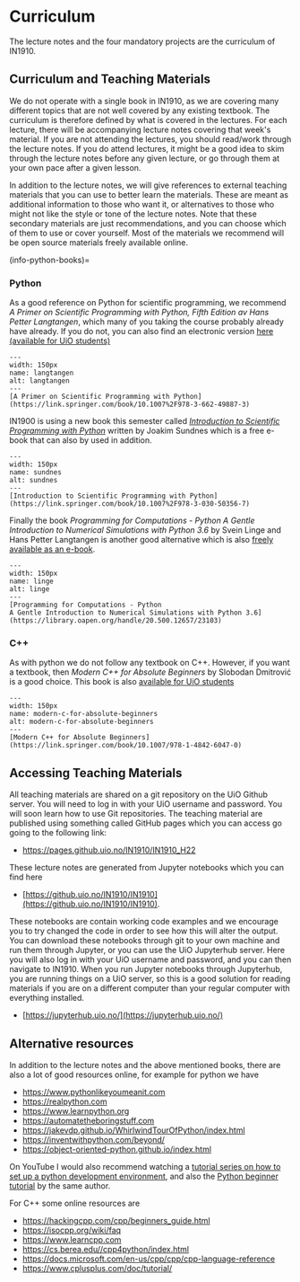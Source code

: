 # Curriculum

The lecture notes and the four mandatory projects are the curriculum of IN1910.

## Curriculum and Teaching Materials

We do not operate with a single book in IN1910, as we are covering many different topics that are not well covered by any existing textbook. The curriculum is therefore defined by what is covered in the lectures. For each lecture, there will be accompanying lecture notes covering that week's material. If you are not attending the lectures, you should read/work through the lecture notes. If you do attend lectures, it might be a good idea to skim through the lecture notes before any given lecture, or go through them at your own pace after a given lesson.

In addition to the lecture notes, we will give references to external teaching materials that you can use to better learn the materials. These are meant as additional information to those who want it, or alternatives to those who might not like the style or tone of the lecture notes. Note that these secondary materials are just recommendations, and you can choose which of them to use or cover yourself. Most of the materials we recommend will be open source materials freely available online.

(info-python-books)=
### Python

As a good reference on Python for scientific programming, we recommend *A Primer on Scientific Programming with Python, Fifth Edition av Hans Petter Langtangen*, which many of you taking the course probably already have already. If you do not, you can also find an electronic version [here (available for UiO students)](https://link.springer.com/book/10.1007%2F978-3-662-49887-3)

```{figure} ../figures/langtangen.jpg
---
width: 150px
name: langtangen
alt: langtangen
---
[A Primer on Scientific Programming with Python](https://link.springer.com/book/10.1007%2F978-3-662-49887-3)
```

IN1900 is using a new book this semester called [*Introduction to Scientific Programming with Python*](https://link.springer.com/book/10.1007%2F978-3-030-50356-7) written by Joakim Sundnes which is a free e-book that can also by used in addition.

```{figure} ../figures/sundnes.jpg
---
width: 150px
name: sundnes
alt: sundnes
---
[Introduction to Scientific Programming with Python](https://link.springer.com/book/10.1007%2F978-3-030-50356-7)
```

Finally the book *Programming for Computations - Python
A Gentle Introduction to Numerical Simulations with Python 3.6* by Svein Linge and Hans Petter Langtangen is another good alternative which is also [freely available as an e-book](https://library.oapen.org/handle/20.500.12657/23103).

```{figure} ../figures/linge.jpg
---
width: 150px
name: linge
alt: linge
---
[Programming for Computations - Python
A Gentle Introduction to Numerical Simulations with Python 3.6](https://library.oapen.org/handle/20.500.12657/23103)
```

### C++

As with python we do not follow any textbook on C++. However, if you want a textbook, then *Modern C++ for Absolute Beginners* by Slobodan Dmitrović is a good choice. This book is also [available for UiO students](https://link.springer.com/book/10.1007/978-1-4842-6047-0)

```{figure} ../figures/modern-c-for-absolute-beginners.jpg
---
width: 150px
name: modern-c-for-absolute-beginners
alt: modern-c-for-absolute-beginners
---
[Modern C++ for Absolute Beginners](https://link.springer.com/book/10.1007/978-1-4842-6047-0)
```

## Accessing Teaching Materials

All teaching materials are shared on a git repository on the UiO Github server. You will need to log in with your UiO username and password. You will soon learn how to use Git repositories.
The teaching material are published using something called GitHub pages which you can access go going to the following link:

* https://pages.github.uio.no/IN1910/IN1910_H22

These lecture notes are generated from Jupyter notebooks which you can find here

* [https://github.uio.no/IN1910/IN1910](https://github.uio.no/IN1910/IN1910).

These notebooks are contain working code examples and we encourage you to try changed the code in order to see how this will alter the output. You can download these notebooks through git to your own machine and run them through Jupyter, or you can use the UiO Jupyterhub server. Here you will also log in with your UiO username and password, and you can then navigate to IN1910. When you run Jupyter notebooks through Jupyterhub, you are running things on a UiO server, so this is a good solution for reading materials if you are on a different computer than your regular computer with everything installed.
* [https://jupyterhub.uio.no/](https://jupyterhub.uio.no/)

## Alternative resources

In addition to the lecture notes and the above mentioned books, there are also a lot of good resources online, for example for python we have

- <https://www.pythonlikeyoumeanit.com>
- <https://realpython.com>
- <https://www.learnpython.org>
- <https://automatetheboringstuff.com>
- <https://jakevdp.github.io/WhirlwindTourOfPython/index.html>
- <https://inventwithpython.com/beyond/>
- <https://object-oriented-python.github.io/index.html>

On YouTube I would also recommend watching a [tutorial series on how to set up a python development environment](https://www.youtube.com/playlist?list=PL-osiE80TeTt66h8cVpmbayBKlMTuS55y), and also the [Python beginner tutorial](https://www.youtube.com/playlist?list=PL-osiE80TeTskrapNbzXhwoFUiLCjGgY7) by the same author.

For C++ some online resources are

- <https://hackingcpp.com/cpp/beginners_guide.html>
- <https://isocpp.org/wiki/faq>
- <https://www.learncpp.com>
- <https://cs.berea.edu//cpp4python/index.html>
- <https://docs.microsoft.com/en-us/cpp/cpp/cpp-language-reference>
- <https://www.cplusplus.com/doc/tutorial/>
